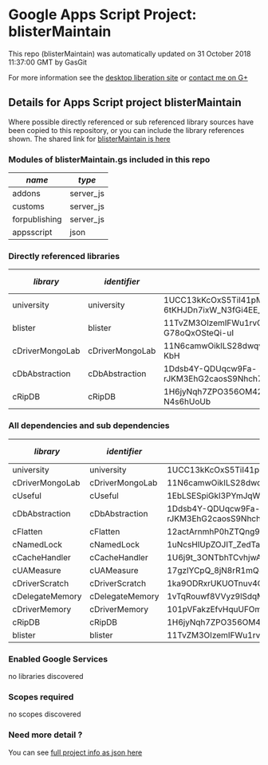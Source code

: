 # Google Apps Script Project: blisterMaintain
This repo (blisterMaintain) was automatically updated on 31 October 2018 11:37:00 GMT by GasGit

For more information see the [desktop liberation site](http://ramblings.mcpher.com/Home/excelquirks/drivesdk/gettinggithubready "desktop liberation") or [contact me on G+](https://plus.google.com/+BruceMcpherson "Bruce McPherson - GDE")
## Details for Apps Script project blisterMaintain
Where possible directly referenced or sub referenced library sources have been copied to this repository, or you can include the library references shown. 
The shared link for [blisterMaintain is here](https://script.google.com/d/1gDyDuW88-Y8xc0SFRO3fzVYm5RCaYghEnzlsIAnVUA9mmof9-0Q6bY_z/edit?usp=sharing "open in the GAS IDE")

### Modules of blisterMaintain.gs included in this repo
*name*|*type*
--- | --- 
addons| server_js
customs| server_js
forpublishing| server_js
appsscript| json
### Directly referenced libraries
*library*|*identifier*|*key*|*version*|*dev mode*|*source*|
--- | --- | --- | --- | --- | --- 
university| university|1UCC13kKcOxS5TiI41pM7P_ACulvN-6tKHJDn7ixW_N3fGi4EE_sFiq3J|2|no|[here](libraries/university "library source")
blister| blister|11TvZM3OIzemIFWu1rvO7xacg60q6FwSsdjh7cg0p-G78oQxOSteQi-uI|7|no|[here](libraries/blister "library source")
cDriverMongoLab| cDriverMongoLab|11N6camwOikILS28dwqvIlv44D1y0JMCTL9IeeUKkDV1amGvjWIeg-KbH|6|no|[here](libraries/cDriverMongoLab "library source")
cDbAbstraction| cDbAbstraction|1Ddsb4Y-QDUqcw9Fa-rJKM3EhG2caosS9Nhch7vnQWXP7qkaMmb1wjmTl|37|no|[here](libraries/cDbAbstraction "library source")
cRipDB| cRipDB|1H6jyNqh7ZPO356OM42KBoXg16eyrr0o1vSztE-l-HbZjKZ-N4s6hUoUb|3|no|[here](libraries/cRipDB "library source")
### All dependencies and sub dependencies
*library*|*identifier*|*key*|*version*|*dev mode*|*source*|
--- | --- | --- | --- | --- | --- 
university| university|1UCC13kKcOxS5TiI41pM7P_ACulvN-6tKHJDn7ixW_N3fGi4EE_sFiq3J|2|no|[here](libraries/university "library source")
cDriverMongoLab| cDriverMongoLab|11N6camwOikILS28dwqvIlv44D1y0JMCTL9IeeUKkDV1amGvjWIeg-KbH|6|no|[here](libraries/cDriverMongoLab "library source")
cUseful| cUseful|1EbLSESpiGkI3PYmJqWh3-rmLkYKAtCNPi1L2YCtMgo2Ut8xMThfJ41Ex|25|no|[here](libraries/cUseful "library source")
cDbAbstraction| cDbAbstraction|1Ddsb4Y-QDUqcw9Fa-rJKM3EhG2caosS9Nhch7vnQWXP7qkaMmb1wjmTl|37|no|[here](libraries/cDbAbstraction "library source")
cFlatten| cFlatten|12actArnmhP0hZTQng9Ysav1ZA3xfrkm1JA024mxDx4x4MEcPlc8Y2YDY|9|no|[here](libraries/cFlatten "library source")
cNamedLock| cNamedLock|1uNcsHIUpZOJIT_ZedTa2mBE_gqCo0mH5OrNJMk4NWdyCNHQfiQjYXZ6u|15|no|[here](libraries/cNamedLock "library source")
cCacheHandler| cCacheHandler|1U6j9t_3ONTbhTCvhjwANMcEXeHXr4shgzTG0ZrRnDYLcFl3_IH2b2eAY|15|no|[here](libraries/cCacheHandler "library source")
cUAMeasure| cUAMeasure|17gzIYCpQ_8jN8rR1mQ8POa5VS5C4TYTiDuEIlpEMQmRGe2S51MvKf2LO|6|no|[here](libraries/cUAMeasure "library source")
cDriverScratch| cDriverScratch|1ka9ODRxrUKUOTnuv4CkL9QnBTjkrXQhP0yJF-R2wjVz-qVdEK9G2S9sH|11|no|[here](libraries/cDriverScratch "library source")
cDelegateMemory| cDelegateMemory|1vTqRouwf8VVyz9lSdqMBhfuqUM0po3GQCwfjbTlCqOKB2QjGAFbum0dL|12|no|[here](libraries/cDelegateMemory "library source")
cDriverMemory| cDriverMemory|101pVFakzEfvHquUFOmZafAzfBAGSotgH56IqVcGmWNBu7J0sweklqyCB|12|no|[here](libraries/cDriverMemory "library source")
cRipDB| cRipDB|1H6jyNqh7ZPO356OM42KBoXg16eyrr0o1vSztE-l-HbZjKZ-N4s6hUoUb|3|no|[here](libraries/cRipDB "library source")
blister| blister|11TvZM3OIzemIFWu1rvO7xacg60q6FwSsdjh7cg0p-G78oQxOSteQi-uI|7|no|[here](libraries/blister "library source")
### Enabled Google Services
no libraries discovered
### Scopes required
no scopes discovered
### Need more detail ?
You can see [full project info as json here](info.json)
